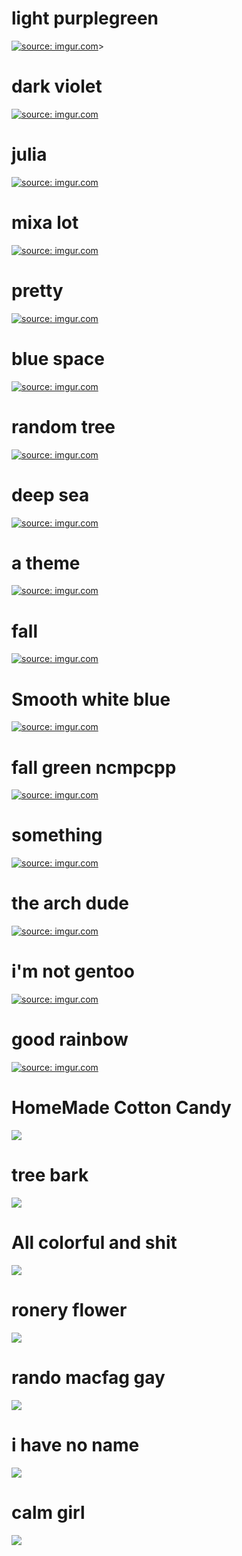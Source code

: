 # light purplegreen

<a href="http://imgur.com/r4qnd0P"><img src="http://i.imgur.com/r4qnd0P.png" title="source: imgur.com" /></a>>

# dark violet

<a href="http://imgur.com/syB9MpU"><img src="http://i.imgur.com/syB9MpU.png" title="source: imgur.com" /></a>

# julia

<a href="http://imgur.com/HldAf6q"><img src="http://i.imgur.com/HldAf6q.png" title="source: imgur.com" /></a>

# mixa lot

<a href="http://imgur.com/Sf0DCnT"><img src="http://i.imgur.com/Sf0DCnT.png" title="source: imgur.com" /></a>

# pretty

<a href="http://imgur.com/hBDtz4K"><img src="http://i.imgur.com/hBDtz4K.png" title="source: imgur.com" /></a>

# blue space

<a href="http://imgur.com/gQquxno"><img src="http://i.imgur.com/gQquxno.png" title="source: imgur.com" /></a>

# random tree

<a href="http://imgur.com/noH7P4Y"><img src="http://i.imgur.com/noH7P4Y.png" title="source: imgur.com" /></a>

# deep sea

<a href="http://imgur.com/U5bxU64"><img src="http://i.imgur.com/U5bxU64.png" title="source: imgur.com" /></a>

# a theme

<a href="http://imgur.com/eM8YhzW"><img src="http://i.imgur.com/eM8YhzW.png" title="source: imgur.com" /></a>

# fall

<a href="http://imgur.com/0ors61Y"><img src="http://i.imgur.com/0ors61Y.png" title="source: imgur.com" /></a>

# Smooth white blue

<a href="http://imgur.com/9TjIBMI"><img src="http://i.imgur.com/9TjIBMI.png" title="source: imgur.com" /></a>

# fall green ncmpcpp

<a href="http://imgur.com/gRcjR4G"><img src="http://i.imgur.com/gRcjR4G.png" title="source: imgur.com" /></a>

# something

<a href="http://imgur.com/Kv9xN3Q"><img src="http://i.imgur.com/Kv9xN3Q.png" title="source: imgur.com" /></a>

# the arch dude

<a href="http://imgur.com/IOtOjeC"><img src="http://i.imgur.com/IOtOjeC.png" title="source: imgur.com" /></a>

# i'm not gentoo

<a href="http://imgur.com/2Mu9Q02"><img src="http://i.imgur.com/2Mu9Q02.png" title="source: imgur.com" /></a>

# good rainbow

<a href="http://imgur.com/ds1Zzit"><img src="http://i.imgur.com/ds1Zzit.png" title="source: imgur.com" /></a>

# HomeMade Cotton Candy

<a href="http://i.imgur.com/oGka08U.png">
  <img src="http://imgur.com/oGka08Ul.png" />
</a>

# tree bark

<a href="http://i.imgur.com/sJd9l1B.png">
  <img src="http://imgur.com/sJd9l1Bl.png" />
</a>

# All colorful and shit

<a href="http://i.imgur.com/zkg0YI3.png">
  <img src="http://imgur.com/zkg0YI3l.png" />
</a>

# ronery flower

<a href="http://i.imgur.com/oFQXGei.png">
  <img src="http://imgur.com/oFQXGeil.png" />
</a>

# rando macfag gay

<a href="http://i.imgur.com/cCWoNGE.png">
  <img src="http://imgur.com/cCWoNGEl.png" />
</a>

# i have no name

<a href="http://i.imgur.com/8Wwea9o.png">
  <img src="http://imgur.com/8Wwea9ol.png" />
</a>

# calm girl

<a href="http://i.imgur.com/K84OSho.png">
  <img src="http://imgur.com/K84OShol.png" />
</a>
